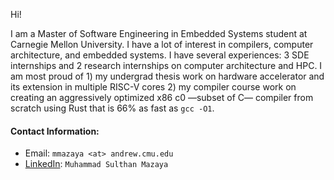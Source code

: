 Hi! 

I am a Master of Software Engineering in Embedded Systems student at Carnegie Mellon University. I have a lot of interest in compilers, computer architecture, and embedded systems. I have several experiences: 3 SDE internships and 2 research internships on computer architecture and HPC. I am most proud of 1) my undergrad thesis work on hardware accelerator and its extension in multiple RISC-V cores 2) my compiler course work on creating an aggressively optimized x86 c0 —subset of C— compiler from scratch using Rust that is 66% as fast as `gcc -O1`.

#### Contact Information:
- Email: `mmazaya <at> andrew.cmu.edu`
- [LinkedIn](https://www.linkedin.com/in/muhammad-sulthan-mazaya-7289091b3/): `Muhammad Sulthan Mazaya`
